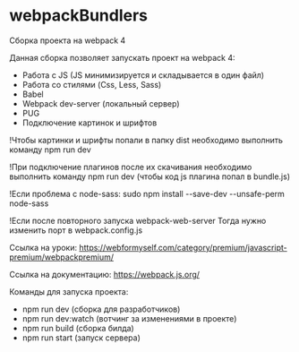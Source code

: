 # webpackBundlers
Сборка проекта на webpack 4

Данная сборка позволяет запускать проект на webpack 4:
- Работа с JS (JS минимизируется и складывается в один файл)
- Работа со стилями (Css, Less, Sass)
- Babel
- Webpack dev-server (локальный сервер)
- PUG
- Подключение картинок и шрифтов

!Чтобы картинки и шрифты попали в папку dist необходимо выполнить команду npm run dev

!При подключение плагинов после их скачивания необходимо выполнить команду npm run dev (чтобы код js плагина попал в bundle.js)

!Если проблема с node-sass:
sudo npm install --save-dev  --unsafe-perm node-sass

!Если после повторного запуска webpack-web-server
Тогда нужно изменить порт в webpack.config.js

Ссылка на уроки:
https://webformyself.com/category/premium/javascript-premium/webpackpremium/

Ссылка на документацию:
https://webpack.js.org/

Команды для запуска проекта:
- npm run dev (сборка для разработчиков)
- npm run dev:watch (вотчинг за изменениями в проекте)
- npm run build (сборка билда)
- npm run start (запуск сервера)
